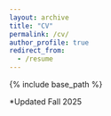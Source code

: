 ```yaml
---
layout: archive
title: "CV"
permalink: /cv/
author_profile: true
redirect_from:
  - /resume
---
```


{% include base_path %}


<object data="../files/Bortner_CV.pdf" width="1000" height="1000" type='application/pdf'></object>

*Updated Fall 2025

